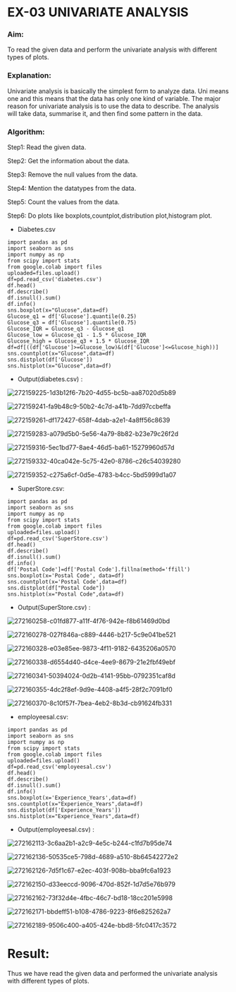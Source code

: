 # EX-03 UNIVARIATE ANALYSIS
### Aim:
To read the given data and perform the univariate analysis with different types of plots.

### Explanation:
Univariate analysis is basically the simplest form to analyze data. Uni means one and this means that the data has only one kind of variable. The major reason for univariate analysis is to use the data to describe. The analysis will take data, summarise it, and then find some pattern in the data.

### Algorithm:
Step1: Read the given data.

Step2: Get the information about the data.

Step3: Remove the null values from the data.

Step4: Mention the datatypes from the data.

Step5: Count the values from the data.

Step6: Do plots like boxplots,countplot,distribution plot,histogram plot.

- Diabetes.csv
```
import pandas as pd
import seaborn as sns
import numpy as np
from scipy import stats
from google.colab import files
uploaded=files.upload()
df=pd.read_csv('diabetes.csv')
df.head()
df.describe()
df.isnull().sum()
df.info()
sns.boxplot(x="Glucose",data=df)
Glucose_q1 = df['Glucose'].quantile(0.25)
Glucose_q3 = df['Glucose'].quantile(0.75)
Glucose_IQR = Glucose_q3 - Glucose_q1
Glucose_low = Glucose_q1 - 1.5 * Glucose_IQR
Glucose_high = Glucose_q3 + 1.5 * Glucose_IQR
df=df[((df['Glucose']>=Glucose_low)&(df['Glucose']<=Glucose_high))]
sns.countplot(x="Glucose",data=df)
sns.distplot(df['Glucose'])
sns.histplot(x="Glucose",data=df)
```
  - Output(diabetes.csv) :
    
   ![272159225-1d3b12f6-7b20-4d55-bc5b-aa87020d5b89](https://github.com/22002102/ODD2023-DataScience-Ex-03/assets/119091638/bf6b91bc-e3af-4be4-844d-f078b1d6eb6d)
 
![272159241-fa9b48c9-50b2-4c7d-a41b-7dd97ccbeffa](https://github.com/22002102/ODD2023-DataScience-Ex-03/assets/119091638/2c9cee35-7f5e-4c3b-848b-e896659cf48e)

![272159261-df172427-658f-4dab-a2e1-4a8ff56c8639](https://github.com/22002102/ODD2023-DataScience-Ex-03/assets/119091638/ff7b2aed-b371-4696-ab42-84ced29eedd9)

![272159283-a079d5b0-5e56-4a79-8b82-b23e79c26f2d](https://github.com/22002102/ODD2023-DataScience-Ex-03/assets/119091638/a813ec6b-f2a5-46a8-b497-5fbbd8727d24)

![272159316-5ec1bd77-8ae4-46d5-ba61-15279960d57d](https://github.com/22002102/ODD2023-DataScience-Ex-03/assets/119091638/50da3be5-6fac-412b-9ec7-5f606e423174)

![272159332-40ca042e-5c75-42e0-8786-c26c54039280](https://github.com/22002102/ODD2023-DataScience-Ex-03/assets/119091638/72d5534f-e5ed-4997-9fc5-b4819d926ca0)

![272159352-c275a6cf-0d5e-4783-b4cc-5bd5999d1a07](https://github.com/22002102/ODD2023-DataScience-Ex-03/assets/119091638/4d903aab-99e4-44e7-9379-42b581bef3ce)

- SuperStore.csv:
```
import pandas as pd
import seaborn as sns
import numpy as np
from scipy import stats
from google.colab import files
uploaded=files.upload()
df=pd.read_csv('SuperStore.csv')
df.head()
df.describe()
df.isnull().sum()
df.info()
df['Postal Code']=df['Postal Code'].fillna(method='ffill')
sns.boxplot(x='Postal Code', data=df)
sns.countplot(x='Postal Code',data=df)
sns.distplot(df["Postal Code"])
sns.histplot(x="Postal Code",data=df)
```
  - Output(SuperStore.csv) :

![272160258-c01fd877-a11f-4f76-942e-f8b61469d0bd](https://github.com/22002102/ODD2023-DataScience-Ex-03/assets/119091638/aabcd0c8-cb45-4815-99aa-7ab8ea35167c)
    
![272160278-027f846a-c889-4446-b217-5c9e041be521](https://github.com/22002102/ODD2023-DataScience-Ex-03/assets/119091638/dd758d2e-4b3e-4478-955d-a1873af5e9cf)

![272160328-e03e85ee-9873-4f11-9182-6435206a0570](https://github.com/22002102/ODD2023-DataScience-Ex-03/assets/119091638/7f8fc139-0f1e-48be-b38e-30be9df8c624)

![272160338-d6554d40-d4ce-4ee9-8679-21e2fbf49ebf](https://github.com/22002102/ODD2023-DataScience-Ex-03/assets/119091638/26dc4f00-1bf3-4cfc-9c48-e534fddca566)

![272160341-50394024-0d2b-4141-95bb-0792351caf8d](https://github.com/22002102/ODD2023-DataScience-Ex-03/assets/119091638/7c0459e8-42d5-4e50-b8a3-ff89ee8c70dc)

![272160355-4dc2f8ef-9d9e-4408-a4f5-28f2c7091bf0](https://github.com/22002102/ODD2023-DataScience-Ex-03/assets/119091638/04e20793-257f-4c0f-8cff-d53e522db1bf)

![272160370-8c10f57f-7bea-4eb2-8b3d-cb91624fb331](https://github.com/22002102/ODD2023-DataScience-Ex-03/assets/119091638/007448fb-5213-43f6-98bc-ad9824ddc640)


   - employeesal.csv:
```
import pandas as pd
import seaborn as sns
import numpy as np
from scipy import stats
from google.colab import files
uploaded=files.upload()
df=pd.read_csv('employeesal.csv')
df.head()
df.describe()
df.isnull().sum()
df.info()
sns.boxplot(x='Experience_Years',data=df)
sns.countplot(x="Experience_Years",data=df)
sns.distplot(df['Experience_Years'])
sns.histplot(x="Experience_Years",data=df)
```
- Output(employeesal.csv) :

![272162113-3c6aa2b1-a2c9-4e5c-b244-c1fd7b95de74](https://github.com/22002102/ODD2023-DataScience-Ex-03/assets/119091638/719718d7-afa1-4df2-8a00-a2d1b94a391e)

![272162136-50535ce5-798d-4689-a510-8b64542272e2](https://github.com/22002102/ODD2023-DataScience-Ex-03/assets/119091638/2145ca19-9b44-4cfd-b981-e140d5de46c9)

![272162126-7d5f1c67-e2ec-403f-908b-bba9fc6a1923](https://github.com/22002102/ODD2023-DataScience-Ex-03/assets/119091638/f768dc65-dc9e-4ee9-9675-d66da6a7a72f)

![272162150-d33eeccd-9096-470d-852f-1d7d5e76b979](https://github.com/22002102/ODD2023-DataScience-Ex-03/assets/119091638/812c6a0a-45ea-4356-8344-3a7b6a924c33)

![272162162-73f32d4e-4fbc-46c7-bd18-18cc201e5998](https://github.com/22002102/ODD2023-DataScience-Ex-03/assets/119091638/15b1781c-3fe0-4a62-a2e2-c01f860a31a9)

![272162171-bbdeff51-b108-4786-9223-8f6e825262a7](https://github.com/22002102/ODD2023-DataScience-Ex-03/assets/119091638/06da741f-19c1-4e1e-9c17-94301154e2eb)

![272162189-9506c400-a405-424e-bbd8-5fc0417c3572](https://github.com/22002102/ODD2023-DataScience-Ex-03/assets/119091638/05c4e9fb-4036-4e13-bab4-5e754583e4bb)


# Result:
Thus we have read the given data and performed the univariate analysis with different types of plots.
